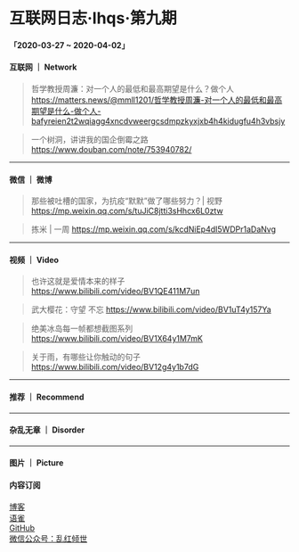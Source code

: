 # 互联网日志·lhqs·第九期


#### 「2020-03-27 ~ 2020-04-02」


#### 互联网 ｜ Network

> 哲学教授周濂：对一个人的最低和最高期望是什么？做个人 https://matters.news/@mmll1201/哲学教授周濂-对一个人的最低和最高期望是什么-做个人-bafyreien2t2wqiagg4xncdvweergcsdmpzkyxjxb4h4kidugfu4h3vbsjy 

> 一个树洞，讲讲我的国企倒霉之路 https://www.douban.com/note/753940782/


----

#### 微信 ｜ 微博

>  那些被吐槽的国家，为抗疫“默默”做了哪些努力？| 视野 https://mp.weixin.qq.com/s/tuJiC8jtti3sHhcx6L0ztw

> 拣米 | 一周 https://mp.weixin.qq.com/s/kcdNiEp4dI5WDPr1aDaNvg



----


#### 视频 ｜ Video


> 也许这就是爱情本来的样子 https://www.bilibili.com/video/BV1QE411M7un

> 武大樱花：守望 不忘 https://www.bilibili.com/video/BV1uT4y157Ya

> 绝美冰岛每一帧都想截图系列 https://www.bilibili.com/video/BV1X64y1M7mK

> 关于雨，有哪些让你触动的句子 https://www.bilibili.com/video/BV12g4y1b7dG

----


#### 推荐 ｜ Recommend

> 



----

#### 杂乱无章 ｜ Disorder


> 

> 

> 

> 

> 

> 

> 

> 








----

#### 图片 ｜ Picture

<!-- ![图片集](http://qiniu.blog.lhqs.ink/log/2020-02-log3/01.jpg) -->




#### 内容订阅

[博客](http://blog.lhqs.ink)<br />
[语雀](https://www.yuque.com/lhqs/notes)<br />
[GitHub](https://github.com/lhqs/network-footpoint)<br />
[微信公众号：乱红倾世](https://weixin.sogou.com/weixin?type=1&ie=utf8&query=乱红倾世)<br />





